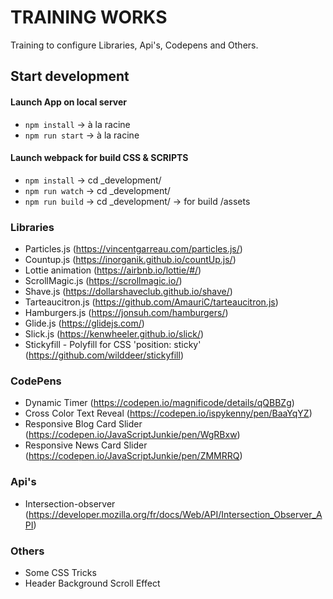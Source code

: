 # TRAINING WORKS
Training to configure Libraries, Api's, Codepens and Others.

## Start development

#### Launch App on local server
- `npm install` -> à la racine
- `npm run start` -> à la racine

#### Launch webpack for build CSS & SCRIPTS
- `npm install` -> cd _development/
- `npm run watch` -> cd _development/
- `npm run build` -> cd _development/ -> for build /assets

### Libraries
- Particles.js (https://vincentgarreau.com/particles.js/)
- Countup.js (https://inorganik.github.io/countUp.js/)
- Lottie animation (https://airbnb.io/lottie/#/)
- ScrollMagic.js (https://scrollmagic.io/)
- Shave.js (https://dollarshaveclub.github.io/shave/)
- Tarteaucitron.js (https://github.com/AmauriC/tarteaucitron.js)
- Hamburgers.js (https://jonsuh.com/hamburgers/)
- Glide.js (https://glidejs.com/)
- Slick.js (https://kenwheeler.github.io/slick/)
- Stickyfill - Polyfill for CSS 'position: sticky' (https://github.com/wilddeer/stickyfill)

### CodePens
- Dynamic Timer (https://codepen.io/magnificode/details/qQBBZg)
- Cross Color Text Reveal (https://codepen.io/ispykenny/pen/BaaYqYZ)
- Responsive Blog Card Slider (https://codepen.io/JavaScriptJunkie/pen/WgRBxw)
- Responsive News Card Slider (https://codepen.io/JavaScriptJunkie/pen/ZMMRRQ)

### Api's
- Intersection-observer (https://developer.mozilla.org/fr/docs/Web/API/Intersection_Observer_API)

### Others
- Some CSS Tricks
- Header Background Scroll Effect